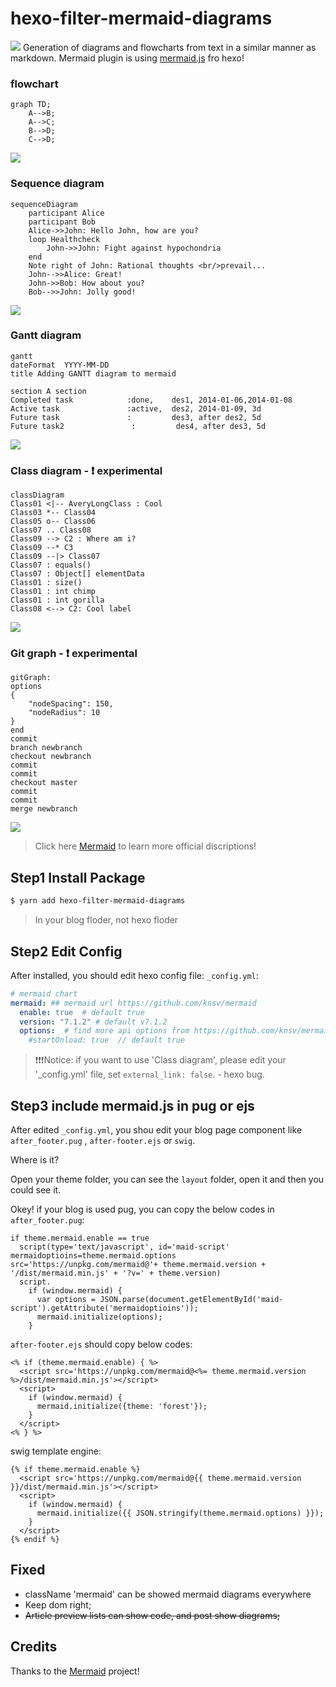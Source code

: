 # hexo-filter-mermaid-diagrams
![](/img/header.png)
Generation of diagrams and flowcharts from text in a similar manner as markdown.
Mermaid plugin is using [mermaid.js](https://mermaidjs.github.io/) fro hexo!
### flowchart
```mermaid
graph TD;
    A-->B;
    A-->C;
    B-->D;
    C-->D;
```
![](/img/flow.png)
### Sequence diagram
```mermaid
sequenceDiagram
    participant Alice
    participant Bob
    Alice->>John: Hello John, how are you?
    loop Healthcheck
        John->>John: Fight against hypochondria
    end
    Note right of John: Rational thoughts <br/>prevail...
    John-->>Alice: Great!
    John->>Bob: How about you?
    Bob-->>John: Jolly good!
```
![](/img/sequence.png)
### Gantt diagram
```mermaid
gantt
dateFormat  YYYY-MM-DD
title Adding GANTT diagram to mermaid

section A section
Completed task            :done,    des1, 2014-01-06,2014-01-08
Active task               :active,  des2, 2014-01-09, 3d
Future task               :         des3, after des2, 5d
Future task2               :         des4, after des3, 5d
```
![](/img/gantt.png)
### Class diagram - ❗️ experimental
```mermaid
classDiagram
Class01 <|-- AveryLongClass : Cool
Class03 *-- Class04
Class05 o-- Class06
Class07 .. Class08
Class09 --> C2 : Where am i?
Class09 --* C3
Class09 --|> Class07
Class07 : equals()
Class07 : Object[] elementData
Class01 : size()
Class01 : int chimp
Class01 : int gorilla
Class08 <--> C2: Cool label
```
![](/img/class.png)
### Git graph - ❗️ experimental
```mermaid
gitGraph:
options
{
    "nodeSpacing": 150,
    "nodeRadius": 10
}
end
commit
branch newbranch
checkout newbranch
commit
commit
checkout master
commit
commit
merge newbranch
```
![](/img/git.png)

> Click here [Mermaid](https://github.com/knsv/mermaid) to learn more official discriptions! 

## Step1 Install Package
```bash
$ yarn add hexo-filter-mermaid-diagrams
```
> In your blog floder, not hexo floder

## Step2 Edit Config
After installed, you should edit hexo config file: `_config.yml`:
```yaml
# mermaid chart
mermaid: ## mermaid url https://github.com/knsv/mermaid
  enable: true  # default true
  version: "7.1.2" # default v7.1.2
  options:  # find more api options from https://github.com/knsv/mermaid/blob/master/src/mermaidAPI.js
    #startOnload: true  // default true
```
> ❗️❗️❗️Notice: if you want to use 'Class diagram', please edit your '_config.yml' file, set `external_link: false`. - hexo bug.

## Step3 include mermaid.js in pug or ejs
After edited `_config.yml`, you shou edit your blog page component like `after_footer.pug` , `after-footer.ejs` or `swig`.

Where is it?

Open your theme folder, you can see the `layout` folder, open it and then you could see it.

Okey! if your blog is used pug, you can copy the below codes in `after_footer.pug`:

```pug
if theme.mermaid.enable == true
  script(type='text/javascript', id='maid-script' mermaidoptioins=theme.mermaid.options src='https://unpkg.com/mermaid@'+ theme.mermaid.version + '/dist/mermaid.min.js' + '?v=' + theme.version)
  script.
    if (window.mermaid) {
      var options = JSON.parse(document.getElementById('maid-script').getAttribute('mermaidoptioins'));
      mermaid.initialize(options);
    }
```

`after-footer.ejs` should copy below codes:
```
<% if (theme.mermaid.enable) { %>
  <script src='https://unpkg.com/mermaid@<%= theme.mermaid.version %>/dist/mermaid.min.js'></script>
  <script>
    if (window.mermaid) {
      mermaid.initialize({theme: 'forest'});
    }
  </script>
<% } %>
```

swig template engine:
```swig
{% if theme.mermaid.enable %}
  <script src='https://unpkg.com/mermaid@{{ theme.mermaid.version }}/dist/mermaid.min.js'></script>
  <script>
    if (window.mermaid) {
      mermaid.initialize({{ JSON.stringify(theme.mermaid.options) }});
    }
  </script>
{% endif %}
```

## Fixed
- className 'mermaid' can be showed mermaid diagrams everywhere
- Keep dom right;
- ~~Article preview lists can show code, and post show diagrams;~~

## Credits
Thanks to the [Mermaid](https://mermaidjs.github.io/) project!
